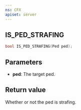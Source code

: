```yaml
---
ns: CFX
apiset: server
---
```

## IS_PED_STRAFING

```c
bool IS_PED_STRAFING(Ped ped);
```

## Parameters
* **ped**: The target ped.

## Return value
Whether or not the ped is strafing.